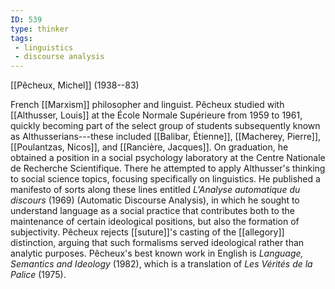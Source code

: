 ```yaml
---
ID: 539
type: thinker
tags: 
 - linguistics
 - discourse analysis
---
```


[[Pêcheux, Michel]] 
(1938--83)


French [[Marxism]]
philosopher and linguist. Pêcheux studied with [[Althusser, Louis]] at the École
Normale Supérieure from 1959 to 1961, quickly becoming part of the
select group of students subsequently known as Althusserians---these
included [[Balibar, Étienne]],
[[Macherey, Pierre]], [[Poulantzas, Nicos]], and [[Rancière, Jacques]]. On graduation,
he obtained a position in a social psychology laboratory at the Centre
Nationale de Recherche Scientifique. There he attempted to apply
Althusser's thinking to social science topics, focusing specifically on
linguistics. He published a manifesto of sorts along these lines
entitled *L'Analyse automatique du discours* (1969) (Automatic Discourse
Analysis), in which he sought to understand language as a social
practice that contributes both to the maintenance of certain ideological
positions, but also the formation of subjectivity. Pêcheux rejects
[[suture]]'s casting of the
[[allegory]]
distinction, arguing that such formalisms served ideological rather than
analytic purposes. Pêcheux's best known work in English is *Language,
Semantics and Ideology* (1982), which is a translation of *Les Vérités
de la Palice* (1975).
